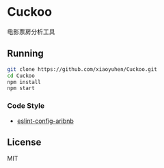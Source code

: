 # Cuckoo

电影票房分析工具

## Running

``` bash
git clone https://github.com/xiaoyuhen/Cuckoo.git
cd Cuckoo
npm install
npm start
```

### Code Style

* [eslint-config-aribnb](https://github.com/airbnb/javascript/tree/master/packages/eslint-config-airbnb)

## License

MIT
